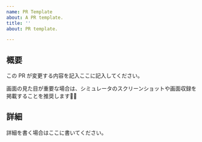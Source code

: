 ```yaml
---
name: PR Template
about: A PR template.
title: ''
about: PR template.

---
```


## 概要

この PR が変更する内容を記入ここに記入してください。

画面の見た目が重要な場合は、シミュレータのスクリーンショットや画面収録を掲載することを推奨します🙆‍♂️

## 詳細

詳細を書く場合はここに書いてください。
